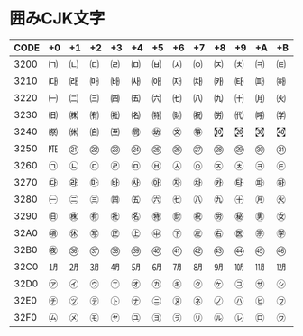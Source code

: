 # 囲みCJK文字

|CODE|+0|+1|+2|+3|+4|+5|+6|+7|+8|+9|+A|+B|+C|+D|+E|+F|
|----|--|--|--|--|--|--|--|--|--|--|--|--|--|--|--|--|
|3200| ㈀ | ㈁ | ㈂ | ㈃ | ㈄ | ㈅ | ㈆ | ㈇ | ㈈ | ㈉ | ㈊ | ㈋ | ㈌ | ㈍ | ㈎ | ㈏ |
|3210| ㈐ | ㈑ | ㈒ | ㈓ | ㈔ | ㈕ | ㈖ | ㈗ | ㈘ | ㈙ | ㈚ | ㈛ | ㈜ | ㈝ | ㈞ | ㈟ |
|3220| ㈠ | ㈡ | ㈢ | ㈣ | ㈤ | ㈥ | ㈦ | ㈧ | ㈨ | ㈩ | ㈪ | ㈫ | ㈬ | ㈭ | ㈮ | ㈯ |
|3230| ㈰ | ㈱ | ㈲ | ㈳ | ㈴ | ㈵ | ㈶ | ㈷ | ㈸ | ㈹ | ㈺ | ㈻ | ㈼ | ㈽ | ㈾ | ㈿ |
|3240| ㉀ | ㉁ | ㉂ | ㉃ | ㉄ | ㉅ | ㉆ | ㉇ | ㉈ | ㉉ | ㉊ | ㉋ | ㉌ | ㉍ | ㉎ | ㉏ |
|3250| ㉐ | ㉑ | ㉒ | ㉓ | ㉔ | ㉕ | ㉖ | ㉗ | ㉘ | ㉙ | ㉚ | ㉛ | ㉜ | ㉝ | ㉞ | ㉟ |
|3260| ㉠ | ㉡ | ㉢ | ㉣ | ㉤ | ㉥ | ㉦ | ㉧ | ㉨ | ㉩ | ㉪ | ㉫ | ㉬ | ㉭ | ㉮ | ㉯ |
|3270| ㉰ | ㉱ | ㉲ | ㉳ | ㉴ | ㉵ | ㉶ | ㉷ | ㉸ | ㉹ | ㉺ | ㉻ | ㉼ | ㉽ | ㉾ | ㉿ |
|3280| ㊀ | ㊁ | ㊂ | ㊃ | ㊄ | ㊅ | ㊆ | ㊇ | ㊈ | ㊉ | ㊊ | ㊋ | ㊌ | ㊍ | ㊎ | ㊏ |
|3290| ㊐ | ㊑ | ㊒ | ㊓ | ㊔ | ㊕ | ㊖ | ㊗ | ㊘ | ㊙ | ㊚ | ㊛ | ㊜ | ㊝ | ㊞ | ㊟ |
|32A0| ㊠ | ㊡ | ㊢ | ㊣ | ㊤ | ㊥ | ㊦ | ㊧ | ㊨ | ㊩ | ㊪ | ㊫ | ㊬ | ㊭ | ㊮ | ㊯ |
|32B0| ㊰ | ㊱ | ㊲ | ㊳ | ㊴ | ㊵ | ㊶ | ㊷ | ㊸ | ㊹ | ㊺ | ㊻ | ㊼ | ㊽ | ㊾ | ㊿ |
|32C0| ㋀ | ㋁ | ㋂ | ㋃ | ㋄ | ㋅ | ㋆ | ㋇ | ㋈ | ㋉ | ㋊ | ㋋ | ㋌ | ㋍ | ㋎ | ㋏ |
|32D0| ㋐ | ㋑ | ㋒ | ㋓ | ㋔ | ㋕ | ㋖ | ㋗ | ㋘ | ㋙ | ㋚ | ㋛ | ㋜ | ㋝ | ㋞ | ㋟ |
|32E0| ㋠ | ㋡ | ㋢ | ㋣ | ㋤ | ㋥ | ㋦ | ㋧ | ㋨ | ㋩ | ㋪ | ㋫ | ㋬ | ㋭ | ㋮ | ㋯ |
|32F0| ㋰ | ㋱ | ㋲ | ㋳ | ㋴ | ㋵ | ㋶ | ㋷ | ㋸ | ㋹ | ㋺ | ㋻ | ㋼ | ㋽ | ㋾ | ㋿ |

